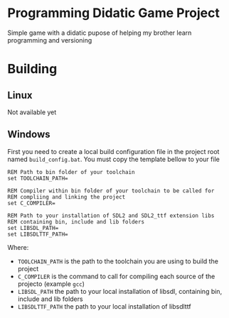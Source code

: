 # Programming Didatic Game Project

Simple game with a didatic pupose of helping my brother learn programming and versioning

# Building
## Linux
Not available yet

## Windows
First you need to create a local build configuration file in the project root named `build_config.bat`. You must copy the template bellow to your file

```
REM Path to bin folder of your toolchain
set TOOLCHAIN_PATH=

REM Compiler within bin folder of your toolchain to be called for
REM compliing and linking the project
set C_COMPILER=

REM Path to your installation of SDL2 and SDL2_ttf extension libs
REM containing bin, include and lib folders
set LIBSDL_PATH=
set LIBSDLTTF_PATH=
```

Where:
* `TOOLCHAIN_PATH` is the path to the toolchain you are using to build the project
* `C_COMPILER` is the command to call for compiling each source of the projecto (example `gcc`)
* `LIBSDL_PATH` the path to your local installation of libsdl, containing bin, include and lib folders
* `LIBSDLTTF_PATH` the path to your local installation of libsdlttf